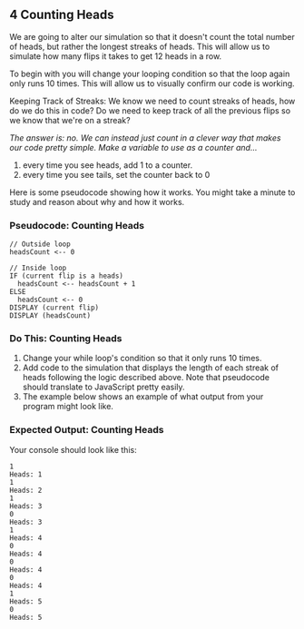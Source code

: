 ## 4 Counting Heads

We are going to alter our simulation so that it doesn't count the total number of heads, but rather the longest streaks of heads. This will allow us to simulate how many flips it takes to get 12 heads in a row.

To begin with you will change your looping condition so that the loop again only runs 10 times. This will allow us to visually confirm our code is working.

Keeping Track of Streaks: We know we need to count streaks of heads, how do we do this in code? Do we need to keep track of all the previous flips so we know that we're on a streak?

_The answer is: no. We can instead just count in a clever way that makes our code pretty simple. Make a variable to use as a counter and..._

1. every time you see heads, add 1 to a counter.
2. every time you see tails, set the counter back to 0

Here is some pseudocode showing how it works. You might take a minute to study and reason about why and how it works.

### Pseudocode: Counting Heads

    // Outside loop
    headsCount <-- 0

    // Inside loop  
    IF (current flip is a heads)
      headsCount <-- headsCount + 1
    ELSE
      headsCount <-- 0
    DISPLAY (current flip)
    DISPLAY (headsCount)

### Do This: Counting Heads

1. Change your while loop's condition so that it only runs 10 times.
2. Add code to the simulation that displays the length of each streak of heads following the logic described above. Note that pseudocode should translate to JavaScript pretty easily.
3. The example below shows an example of what output from your program might look like.

### Expected Output: Counting Heads

Your console should look like this:

    1
    Heads: 1
    1
    Heads: 2
    1
    Heads: 3
    0
    Heads: 3
    1
    Heads: 4
    0
    Heads: 4
    0
    Heads: 4
    0
    Heads: 4
    1
    Heads: 5
    0
    Heads: 5
